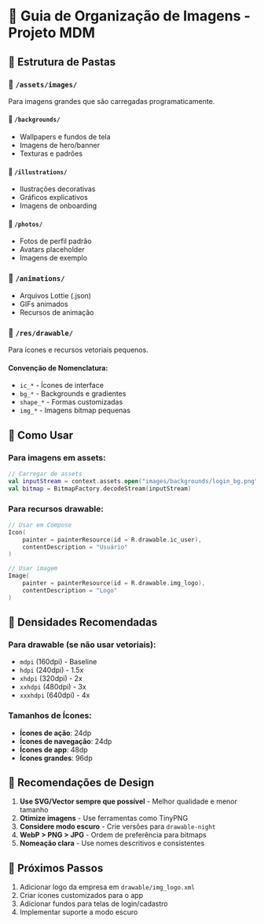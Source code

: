# 📂 Guia de Organização de Imagens - Projeto MDM

## 🎯 Estrutura de Pastas

### 📁 `/assets/images/`
Para imagens grandes que são carregadas programaticamente.

#### 🌅 `/backgrounds/`
- Wallpapers e fundos de tela
- Imagens de hero/banner
- Texturas e padrões

#### 🎨 `/illustrations/`
- Ilustrações decorativas
- Gráficos explicativos
- Imagens de onboarding

#### 👤 `/photos/`
- Fotos de perfil padrão
- Avatars placeholder
- Imagens de exemplo

### 📁 `/animations/`
- Arquivos Lottie (.json)
- GIFs animados
- Recursos de animação

### 📁 `/res/drawable/`
Para ícones e recursos vetoriais pequenos.

#### Convenção de Nomenclatura:
- `ic_*` - Ícones de interface
- `bg_*` - Backgrounds e gradientes
- `shape_*` - Formas customizadas
- `img_*` - Imagens bitmap pequenas

## 🔧 Como Usar

### Para imagens em assets:
```kotlin
// Carregar de assets
val inputStream = context.assets.open("images/backgrounds/login_bg.png")
val bitmap = BitmapFactory.decodeStream(inputStream)
```

### Para recursos drawable:
```kotlin
// Usar em Compose
Icon(
    painter = painterResource(id = R.drawable.ic_user),
    contentDescription = "Usuário"
)

// Usar imagem
Image(
    painter = painterResource(id = R.drawable.img_logo),
    contentDescription = "Logo"
)
```

## 📱 Densidades Recomendadas

### Para drawable (se não usar vetoriais):
- `mdpi` (160dpi) - Baseline
- `hdpi` (240dpi) - 1.5x
- `xhdpi` (320dpi) - 2x
- `xxhdpi` (480dpi) - 3x
- `xxxhdpi` (640dpi) - 4x

### Tamanhos de Ícones:
- **Ícones de ação**: 24dp
- **Ícones de navegação**: 24dp
- **Ícones de app**: 48dp
- **Ícones grandes**: 96dp

## 🎨 Recomendações de Design

1. **Use SVG/Vector sempre que possível** - Melhor qualidade e menor tamanho
2. **Otimize imagens** - Use ferramentas como TinyPNG
3. **Considere modo escuro** - Crie versões para `drawable-night`
4. **WebP > PNG > JPG** - Ordem de preferência para bitmaps
5. **Nomeação clara** - Use nomes descritivos e consistentes

## 🚀 Próximos Passos

1. Adicionar logo da empresa em `drawable/img_logo.xml`
2. Criar ícones customizados para o app
3. Adicionar fundos para telas de login/cadastro
4. Implementar suporte a modo escuro